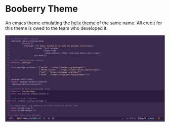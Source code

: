 # Booberry Theme

An emacs theme emulating the [helix theme](https://github.com/helix-editor/helix/blob/master/runtime/themes/boo_berry.toml)
of the same name. All credit for this theme is owed to the team who developed it.

![screenshot](https://github.com/cmleinz/booberry-theme/blob/main/demo/screenshot.png?raw=true)
